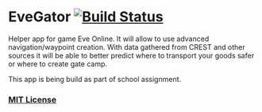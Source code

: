 # EveGator [![Build Status](https://travis-ci.org/mentos1386/EveGator.svg?branch=master)](https://travis-ci.org/mentos1386/EveGator)

Helper app for game Eve Online. It will allow to use advanced navigation/waypoint creation. With data gathered  from CREST and other sources it will be able to better predict where to transport your goods safer or where to create gate camp. 

This app is being build as part of school assignment.

### [MIT License](https://github.com/mentos1386/EveGator/blob/master/LICENSE)
